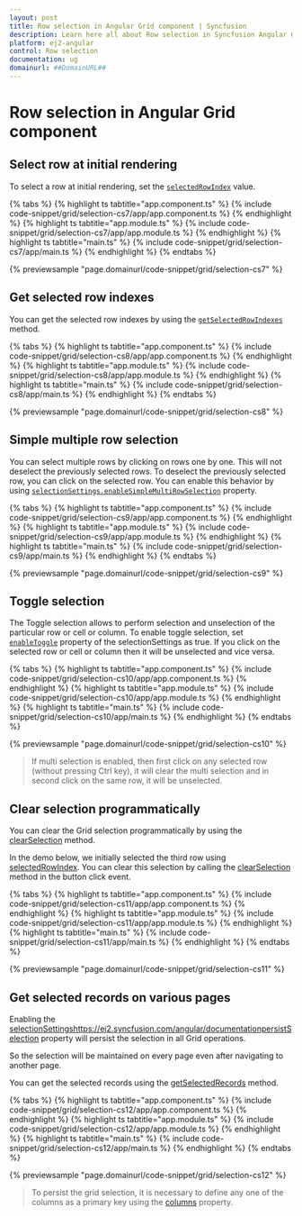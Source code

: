 ```yaml
---
layout: post
title: Row selection in Angular Grid component | Syncfusion
description: Learn here all about Row selection in Syncfusion Angular Grid component of Syncfusion Essential JS 2 and more.
platform: ej2-angular
control: Row selection 
documentation: ug
domainurl: ##DomainURL##
---
```


# Row selection in Angular Grid component

## Select row at initial rendering

To select a row at initial rendering, set the [`selectedRowIndex`](https://ej2.syncfusion.com/angular/documentation/api/grid/#selectedrowindex) value.

{% tabs %}
{% highlight ts tabtitle="app.component.ts" %}
{% include code-snippet/grid/selection-cs7/app/app.component.ts %}
{% endhighlight %}
{% highlight ts tabtitle="app.module.ts" %}
{% include code-snippet/grid/selection-cs7/app/app.module.ts %}
{% endhighlight %}
{% highlight ts tabtitle="main.ts" %}
{% include code-snippet/grid/selection-cs7/app/main.ts %}
{% endhighlight %}
{% endtabs %}
  
{% previewsample "page.domainurl/code-snippet/grid/selection-cs7" %}

## Get selected row indexes

You can get the selected row indexes by using the [`getSelectedRowIndexes`](https://ej2.syncfusion.com/angular/documentation/api/grid/#getselectedrowindexes) method.

{% tabs %}
{% highlight ts tabtitle="app.component.ts" %}
{% include code-snippet/grid/selection-cs8/app/app.component.ts %}
{% endhighlight %}
{% highlight ts tabtitle="app.module.ts" %}
{% include code-snippet/grid/selection-cs8/app/app.module.ts %}
{% endhighlight %}
{% highlight ts tabtitle="main.ts" %}
{% include code-snippet/grid/selection-cs8/app/main.ts %}
{% endhighlight %}
{% endtabs %}
  
{% previewsample "page.domainurl/code-snippet/grid/selection-cs8" %}

## Simple multiple row selection

You can select multiple rows by clicking on rows one by one. This will not deselect the previously selected rows. To deselect the previously selected row, you can click on the  selected row. You can enable this behavior by using [`selectionSettings.enableSimpleMultiRowSelection`](https://ej2.syncfusion.com/angular/documentation/api/grid/selectionSettings/#enablesimplemultirowselection) property.

{% tabs %}
{% highlight ts tabtitle="app.component.ts" %}
{% include code-snippet/grid/selection-cs9/app/app.component.ts %}
{% endhighlight %}
{% highlight ts tabtitle="app.module.ts" %}
{% include code-snippet/grid/selection-cs9/app/app.module.ts %}
{% endhighlight %}
{% highlight ts tabtitle="main.ts" %}
{% include code-snippet/grid/selection-cs9/app/main.ts %}
{% endhighlight %}
{% endtabs %}
  
{% previewsample "page.domainurl/code-snippet/grid/selection-cs9" %}

## Toggle selection

The Toggle selection allows to perform selection and unselection of the particular row or cell or column. To enable toggle selection, set [`enableToggle`](https://ej2.syncfusion.com/angular/documentation/api/grid/selectionSettings/#enabletoggle) property of the selectionSettings as true. If you click on the selected row or cell or column then it will be unselected and vice versa.

{% tabs %}
{% highlight ts tabtitle="app.component.ts" %}
{% include code-snippet/grid/selection-cs10/app/app.component.ts %}
{% endhighlight %}
{% highlight ts tabtitle="app.module.ts" %}
{% include code-snippet/grid/selection-cs10/app/app.module.ts %}
{% endhighlight %}
{% highlight ts tabtitle="main.ts" %}
{% include code-snippet/grid/selection-cs10/app/main.ts %}
{% endhighlight %}
{% endtabs %}
  
{% previewsample "page.domainurl/code-snippet/grid/selection-cs10" %}

> If multi selection is enabled, then first click on any selected row (without pressing Ctrl key), it will clear the multi selection and in second click on the same row, it will be unselected.

## Clear selection programmatically

You can clear the Grid selection programmatically by using the [clearSelection](https://ej2.syncfusion.com/angular/documentation/api-grid.html#clearSelection) method.

In the demo below, we initially selected the third row using [selectedRowIndex](https://ej2.syncfusion.com/angular/documentation/api-grid.html#selectedrowindex-number). You can clear this selection by calling the [clearSelection](https://ej2.syncfusion.com/angular/documentation/api-grid.html#clearSelection) method in the button click event.

{% tabs %}
{% highlight ts tabtitle="app.component.ts" %}
{% include code-snippet/grid/selection-cs11/app/app.component.ts %}
{% endhighlight %}
{% highlight ts tabtitle="app.module.ts" %}
{% include code-snippet/grid/selection-cs11/app/app.module.ts %}
{% endhighlight %}
{% highlight ts tabtitle="main.ts" %}
{% include code-snippet/grid/selection-cs11/app/main.ts %}
{% endhighlight %}
{% endtabs %}
  
{% previewsample "page.domainurl/code-snippet/grid/selection-cs11" %}

## Get selected records on various pages

Enabling the [selectionSettingshttps://ej2.syncfusion.com/angular/documentationpersistSelection](./api-selectionSettings.html#persistselection-boolean) property will persist the selection in all Grid operations.

So the selection will be maintained on every page even after navigating to another page.

You can get the selected records using the [getSelectedRecords](https://ej2.syncfusion.com/angular/documentation/api-grid.html#getSelectedRecords) method.

{% tabs %}
{% highlight ts tabtitle="app.component.ts" %}
{% include code-snippet/grid/selection-cs12/app/app.component.ts %}
{% endhighlight %}
{% highlight ts tabtitle="app.module.ts" %}
{% include code-snippet/grid/selection-cs12/app/app.module.ts %}
{% endhighlight %}
{% highlight ts tabtitle="main.ts" %}
{% include code-snippet/grid/selection-cs12/app/main.ts %}
{% endhighlight %}
{% endtabs %}
  
{% previewsample "page.domainurl/code-snippet/grid/selection-cs12" %}

> To persist the grid selection, it is necessary to define any one of the columns as a primary key using the [columns](https://ej2.syncfusion.com/angular/documentation/api/grid#columns) property.
